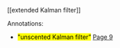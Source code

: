 [[extended Kalman filter]]

Annotations:
- <mark class="hltr-yellow">"unscented Kalman filter”</mark> [Page 9](zotero://open-pdf/library/items/AHWM4AXI?page=9&annotation=EYH3LPGY) 
